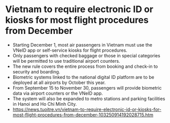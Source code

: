 

# Vietnam to require electronic ID or kiosks for most flight procedures from December
* Starting December 1, most air passengers in Vietnam must use the VNeID app or self-service kiosks for flight procedures.
* Only passengers with checked baggage or those in special categories will be permitted to use traditional airport counters.
* The new rule covers the entire process from booking and check-in to security and boarding.
* Biometric systems linked to the national digital ID platform are to be deployed at all airports by October this year.
* From September 15 to November 30, passengers will provide biometric data via airport counters or the VNeID app.
* The system will also be expanded to metro stations and parking facilities in Hanoi and Ho Chi Minh City.
* https://news.tuoitre.vn/vietnam-to-require-electronic-id-or-kiosks-for-most-flight-procedures-from-december-103250914192028715.htm

